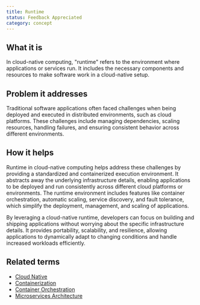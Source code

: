 ```yaml
---
title: Runtime
status: Feedback Appreciated
category: concept
---
```


## What it is

In cloud-native computing, "runtime" refers to the environment where applications or services run. It includes the necessary components and resources to make software work in a cloud-native setup.

## Problem it addresses

Traditional software applications often faced challenges when being deployed and executed in distributed environments, such as cloud platforms. These challenges include managing dependencies, scaling resources, handling failures, and ensuring consistent behavior across different environments.
 

## How it helps

Runtime in cloud-native computing helps address these challenges by providing a standardized and containerized execution environment. It abstracts away the underlying infrastructure details, enabling applications to be deployed and run consistently across different cloud platforms or environments. The runtime environment includes features like container orchestration, automatic scaling, service discovery, and fault tolerance, which simplify the deployment, management, and scaling of applications.

By leveraging a cloud-native runtime, developers can focus on building and shipping applications without worrying about the specific infrastructure details. It provides portability, scalability, and resilience, allowing applications to dynamically adapt to changing conditions and handle increased workloads efficiently.


## Related terms

- [Cloud Native](https://glossary.cncf.io/cloud-native-apps/)
- [Containerization](https://glossary.cncf.io/containerization/)
- [Container Orchestration](https://glossary.cncf.io/container-orchestration/)
- [Microservices Architecture](https://glossary.cncf.io/microservices-architecture/)
